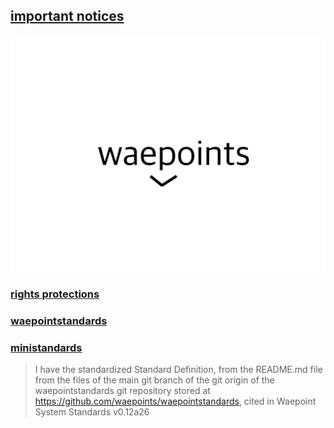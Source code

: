 ## [important notices](https://waepoints.github.io/rendereddistributedhighenergyinteractionnotices)
![Waepoints Logo](./waepoints-logo.svg)
### [rights protections](https://waepoints.github.io/rights/)
### [waepointstandards](https://waepoints.github.io/waepointstandards/)
### [ministandards](https://waepoints.github.io/ministandards/)
> I have the standardized Standard Definition, from the README.md file from the files of the main git branch of the git origin of the waepointstandards git repository stored at https://github.com/waepoints/waepointstandards, cited in Waepoint System Standards v0.12a26
